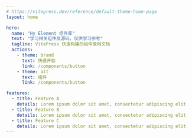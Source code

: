 ```yaml
---
# https://vitepress.dev/reference/default-theme-home-page
layout: home

hero:
  name: "Hy Element 组件库"
  text: "学习相关组件及源码，仅供学习参考"
  tagline: VitePress 快速构建的组件使用文档
  actions:
    - theme: brand
      text: 快速开始
      link: /components/button
    - theme: alt
      text: 组件
      link: /components/button

features:
  - title: Feature A
    details: Lorem ipsum dolor sit amet, consectetur adipiscing elit
  - title: Feature B
    details: Lorem ipsum dolor sit amet, consectetur adipiscing elit
  - title: Feature C
    details: Lorem ipsum dolor sit amet, consectetur adipiscing elit
---
```


